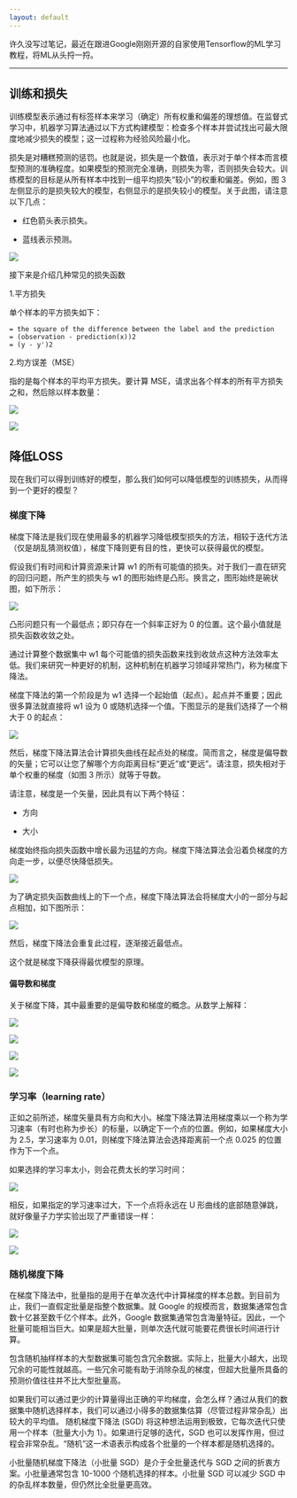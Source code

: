 ```yaml
---
layout: default
---
```



许久没写过笔记，最近在跟进Google刚刚开源的自家使用Tensorflow的ML学习教程，将ML从头捋一捋。


----------
## 训练和损失 ###

训练模型表示通过有标签样本来学习（确定）所有权重和偏差的理想值。在监督式学习中，机器学习算法通过以下方式构建模型：检查多个样本并尝试找出可最大限度地减少损失的模型；这一过程称为经验风险最小化。

损失是对糟糕预测的惩罚。也就是说，损失是一个数值，表示对于单个样本而言模型预测的准确程度。如果模型的预测完全准确，则损失为零，否则损失会较大。训练模型的目标是从所有样本中找到一组平均损失“较小”的权重和偏差。例如，图 3 左侧显示的是损失较大的模型，右侧显示的是损失较小的模型。关于此图，请注意以下几点：



- 红色箭头表示损失。


- 蓝线表示预测。

![](https://i.imgur.com/lfuVQpE.png)

接下来是介绍几种常见的损失函数

1.平方损失

单个样本的平方损失如下：

	= the square of the difference between the label and the prediction
  	= (observation - prediction(x))2
  	= (y - y')2

2.均方误差（MSE）

指的是每个样本的平均平方损失。要计算 MSE，请求出各个样本的所有平方损失之和，然后除以样本数量：

![](https://i.imgur.com/5cge4K9.png)

![](https://i.imgur.com/wsPastB.png)

## 降低LOSS ##
现在我们可以得到训练好的模型，那么我们如何可以降低模型的训练损失，从而得到一个更好的模型？

### 梯度下降 ###

梯度下降法是我们现在使用最多的机器学习降低模型损失的方法，相较于迭代方法（仅是胡乱猜测权值），梯度下降则更有目的性，更快可以获得最优的模型。

假设我们有时间和计算资源来计算 w1 的所有可能值的损失。对于我们一直在研究的回归问题，所产生的损失与 w1 的图形始终是凸形。换言之，图形始终是碗状图，如下所示：

![](https://i.imgur.com/v54oS4u.png)

凸形问题只有一个最低点；即只存在一个斜率正好为 0 的位置。这个最小值就是损失函数收敛之处。

通过计算整个数据集中 w1 每个可能值的损失函数来找到收敛点这种方法效率太低。我们来研究一种更好的机制，这种机制在机器学习领域非常热门，称为梯度下降法。

梯度下降法的第一个阶段是为 w1 选择一个起始值（起点）。起点并不重要；因此很多算法就直接将 w1 设为 0 或随机选择一个值。下图显示的是我们选择了一个稍大于 0 的起点：

![](https://i.imgur.com/PYmXsUS.png)

然后，梯度下降法算法会计算损失曲线在起点处的梯度。简而言之，梯度是偏导数的矢量；它可以让您了解哪个方向距离目标“更近”或“更远”。请注意，损失相对于单个权重的梯度（如图 3 所示）就等于导数。

请注意，梯度是一个矢量，因此具有以下两个特征：

- 方向

- 大小

梯度始终指向损失函数中增长最为迅猛的方向。梯度下降法算法会沿着负梯度的方向走一步，以便尽快降低损失。

![](https://i.imgur.com/B0wSUKw.png)

为了确定损失函数曲线上的下一个点，梯度下降法算法会将梯度大小的一部分与起点相加，如下图所示：

![](https://i.imgur.com/TTrPW5C.png)

然后，梯度下降法会重复此过程，逐渐接近最低点。

这个就是梯度下降获得最优模型的原理。

#### 偏导数和梯度 ####

关于梯度下降，其中最重要的是偏导数和梯度的概念。从数学上解释：

![](https://i.imgur.com/MkIDlzF.png)

![](https://i.imgur.com/q6XlJq9.png)

![](https://i.imgur.com/tBHlRYu.png)

![](https://i.imgur.com/CwFJ5zf.png)

### 学习率（learning rate） ###

正如之前所述，梯度矢量具有方向和大小。梯度下降法算法用梯度乘以一个称为学习速率（有时也称为步长）的标量，以确定下一个点的位置。例如，如果梯度大小为 2.5，学习速率为 0.01，则梯度下降法算法会选择距离前一个点 0.025 的位置作为下一个点。

如果选择的学习率太小，则会花费太长的学习时间：

![](https://i.imgur.com/71RgQYl.png)

相反，如果指定的学习速率过大，下一个点将永远在 U 形曲线的底部随意弹跳，就好像量子力学实验出现了严重错误一样：

![](https://i.imgur.com/rzX0M8q.png)

![](https://i.imgur.com/vTdg4Et.png)

### 随机梯度下降 ###

在梯度下降法中，批量指的是用于在单次迭代中计算梯度的样本总数。到目前为止，我们一直假定批量是指整个数据集。就 Google 的规模而言，数据集通常包含数十亿甚至数千亿个样本。此外，Google 数据集通常包含海量特征。因此，一个批量可能相当巨大。如果是超大批量，则单次迭代就可能要花费很长时间进行计算。

包含随机抽样样本的大型数据集可能包含冗余数据。实际上，批量大小越大，出现冗余的可能性就越高。一些冗余可能有助于消除杂乱的梯度，但超大批量所具备的预测价值往往并不比大型批量高。

如果我们可以通过更少的计算量得出正确的平均梯度，会怎么样？通过从我们的数据集中随机选择样本，我们可以通过小得多的数据集估算（尽管过程非常杂乱）出较大的平均值。 随机梯度下降法 (SGD) 将这种想法运用到极致，它每次迭代只使用一个样本（批量大小为 1）。如果进行足够的迭代，SGD 也可以发挥作用，但过程会非常杂乱。“随机”这一术语表示构成各个批量的一个样本都是随机选择的。

小批量随机梯度下降法（小批量 SGD）是介于全批量迭代与 SGD 之间的折衷方案。小批量通常包含 10-1000 个随机选择的样本。小批量 SGD 可以减少 SGD 中的杂乱样本数量，但仍然比全批量更高效。
